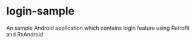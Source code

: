 # login-sample
An sample Android application which contains login feature using Retrofit and RxAndroid
